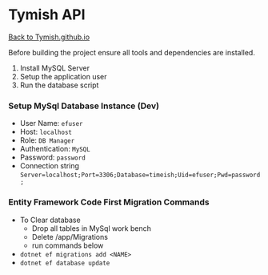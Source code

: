 # Tymish API
[Back to Tymish.github.io](https://tymish.github.io)

Before building the project ensure all tools and dependencies are installed.

1. Install MySQL Server
2. Setup the application user
3. Run the database script

### Setup MySql Database Instance (Dev)
* User Name: `efuser`
* Host: `localhost`
* Role: `DB Manager`
* Authentication: `MySQL`
* Password: `password`
* Connection string `Server=localhost;Port=3306;Database=timeish;Uid=efuser;Pwd=password;`

### Entity Framework Code First Migration Commands
* To Clear database
  * Drop all tables in MySql work bench
  * Delete /app/Migrations
  * run commands below
* `dotnet ef migrations add <NAME>`
* `dotnet ef database update`
